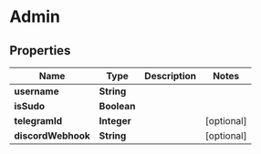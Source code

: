 # Admin

## Properties
Name | Type | Description | Notes
------------ | ------------- | ------------- | -------------
**username** | **String** |  | 
**isSudo** | **Boolean** |  | 
**telegramId** | **Integer** |  |  [optional]
**discordWebhook** | **String** |  |  [optional]
